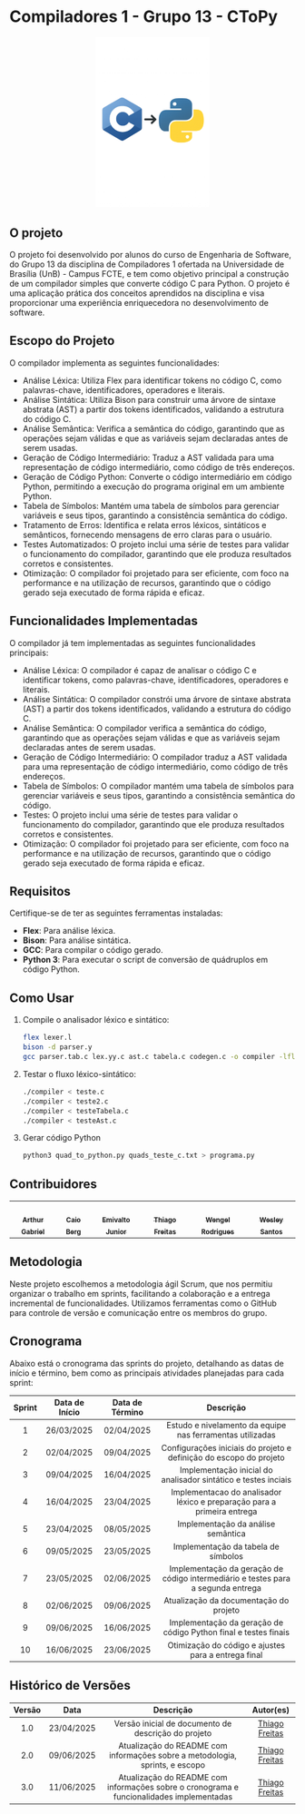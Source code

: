 # Compiladores 1 - Grupo 13 - CToPy

<center>
<img src="assets/project_logo.png" alt="Logo do Projeto" width="200"/>
</center>

## O projeto

O projeto foi desenvolvido por alunos do curso de Engenharia de Software, do Grupo 13 da disciplina de Compiladores 1 ofertada na Universidade de Brasília (UnB) - Campus FCTE, e tem como objetivo principal a construção de um compilador simples que converte código C para Python. O projeto é uma aplicação prática dos conceitos aprendidos na disciplina e visa proporcionar uma experiência enriquecedora no desenvolvimento de software.

## Escopo do Projeto
O compilador implementa as seguintes funcionalidades:
- Análise Léxica: Utiliza Flex para identificar tokens no código C, como palavras-chave, identificadores, operadores e literais.
- Análise Sintática: Utiliza Bison para construir uma árvore de sintaxe abstrata (AST) a partir dos tokens identificados, validando a estrutura do código C.
- Análise Semântica: Verifica a semântica do código, garantindo que as operações sejam válidas e que as variáveis sejam declaradas antes de serem usadas.
- Geração de Código Intermediário: Traduz a AST validada para uma representação de código intermediário, como código de três endereços.
- Geração de Código Python: Converte o código intermediário em código Python, permitindo a execução do programa original em um ambiente Python.
- Tabela de Símbolos: Mantém uma tabela de símbolos para gerenciar variáveis e seus tipos, garantindo a consistência semântica do código.
- Tratamento de Erros: Identifica e relata erros léxicos, sintáticos e semânticos, fornecendo mensagens de erro claras para o usuário.
- Testes Automatizados: O projeto inclui uma série de testes para validar o funcionamento do compilador, garantindo que ele produza resultados corretos e consistentes.
- Otimização: O compilador foi projetado para ser eficiente, com foco na performance e na utilização de recursos, garantindo que o código gerado seja executado de forma rápida e eficaz.

## Funcionalidades Implementadas
O compilador já tem implementadas as seguintes funcionalidades principais:

- Análise Léxica: O compilador é capaz de analisar o código C e identificar tokens, como palavras-chave, identificadores, operadores e literais.
- Análise Sintática: O compilador constrói uma árvore de sintaxe abstrata (AST) a partir dos tokens identificados, validando a estrutura do código C.
- Análise Semântica: O compilador verifica a semântica do código, garantindo que as operações sejam válidas e que as variáveis sejam declaradas antes de serem usadas.
- Geração de Código Intermediário: O compilador traduz a AST validada para uma representação de código intermediário, como código de três endereços.
- Tabela de Símbolos: O compilador mantém uma tabela de símbolos para gerenciar variáveis e seus tipos, garantindo a consistência semântica do código.
- Testes: O projeto inclui uma série de testes para validar o funcionamento do compilador, garantindo que ele produza resultados corretos e consistentes.
- Otimização: O compilador foi projetado para ser eficiente, com foco na performance e na utilização de recursos, garantindo que o código gerado seja executado de forma rápida e eficaz.

## Requisitos

Certifique-se de ter as seguintes ferramentas instaladas:

- **Flex**: Para análise léxica.
- **Bison**: Para análise sintática.
- **GCC**: Para compilar o código gerado.
- **Python 3**: Para executar o script de conversão de quádruplos em código Python.


## Como Usar

1. Compile o analisador léxico e sintático:
    ```bash
    flex lexer.l
    bison -d parser.y
    gcc parser.tab.c lex.yy.c ast.c tabela.c codegen.c -o compiler -lfl
    ```

2. Testar o fluxo léxico-sintático:
    ```bash
    ./compiler < teste.c
    ./compiler < teste2.c
    ./compiler < testeTabela.c
    ./compiler < testeAst.c
    ```

3.  Gerar código Python
    ```bash
    python3 quad_to_python.py quads_teste_c.txt > programa.py
    ```

## Contribuidores

<table>
  <tr>
    <td align="center"><a href="https://github.com/ArthurGabrieel"><img style="border-radius: 50%;" src="https://github.com/ArthurGabrieel.png" width="130px;" alt=""/><br /><sub><b>Arthur Gabriel</b></sub></a><br/></td>
    <td align="center"><a href="https://github.com/Caio-bergbjj"><img style="border-radius: 50%;" src="https://github.com/Caio-bergbjj.png" width="130px;" alt=""/><br /><sub><b>Caio Berg</b></sub></a><br/></td>
    <td align="center"><a href="https://github.com/EmivaltoJrr"><img style="border-radius: 50%;" src="https://github.com/EmivaltoJrr.png" width="130px;" alt=""/><br /><sub><b>Emivalto Junior</b></sub></a><br/></td>
    <td align="center"><a href="https://github.com/thiagorfreitas"><img style="border-radius: 50%;" src="https://github.com/thiagorfreitas.png" width="130px;" alt=""/><br /><sub><b>Thiago Freitas</b></sub></a><br/></td>
    <td align="center"><a href="https://github.com/Wengel-Rodrigues"><img style="border-radius: 50%;" src="https://github.com/Wengel-Rodrigues.png" width="130px;" alt=""/><br /><sub><b>Wengel Rodrigues</b></sub></a><br/></td>
    <td align="center"><a href="https://github.com/wesleysantos00"><img style="border-radius: 50%;" src="https://github.com/wesleysantos00.png" width="130px;" alt=""/><br /><sub><b>Wesley Santos</b></sub></a><br/></td>
  </tr>
</table>

## Metodologia

Neste projeto escolhemos a metodologia ágil Scrum, que nos permitiu organizar o trabalho em sprints, facilitando a colaboração e a entrega incremental de funcionalidades. Utilizamos ferramentas como o GitHub para controle de versão e comunicação entre os membros do grupo.

## Cronograma

Abaixo está o cronograma das sprints do projeto, detalhando as datas de início e término, bem como as principais atividades planejadas para cada sprint:

<center>

| Sprint | Data de Início | Data de Término | Descrição |
| :----: | :------------: | :-------------: | :-------: |
|   1    |   26/03/2025   |    02/04/2025   | Estudo e nivelamento da equipe nas ferramentas utilizadas |
|   2    |   02/04/2025   |    09/04/2025   | Configurações iniciais do projeto e definição do escopo do projeto |
|   3    |   09/04/2025   |    16/04/2025   | Implementação inicial do analisador sintático e testes inciais |
|   4    |   16/04/2025   |    23/04/2025   | Implementacao do analisador léxico e preparação para a primeira entrega |
|   5    |   23/04/2025   |    08/05/2025   | Implementação da análise semântica |
|   6    |   09/05/2025   |    23/05/2025   | Implementação da tabela de símbolos |
|   7    |   23/05/2025   |    02/06/2025   | Implementação da geração de código intermediário e testes para a segunda entrega |
|   8    |   02/06/2025   |    09/06/2025   | Atualização da documentação do projeto |
|   9    |   09/06/2025   |    16/06/2025   | Implementação da geração de código Python final e testes finais |
|  10    |   16/06/2025   |    23/06/2025   | Otimização do código e ajustes para a entrega final |

</center>


## Histórico de Versões


<center>

| Versão |    Data    |                      Descrição                      |      Autor(es)      |
| :----: | :--------: | :-------------------------------------------------: | :-----------------: |
|  1.0   | 23/04/2025 | Versão inicial de documento de descrição do projeto | [Thiago Freitas](https://github.com/thiagorfreitas) |
|  2.0  | 09/06/2025 | Atualização do README com informações sobre a metodologia, sprints, e escopo | [Thiago Freitas](https://github.com/thiagorfreitas) |
|  3.0  | 11/06/2025 | Atualização do README com informações sobre o cronograma e funcionalidades implementadas | [Thiago Freitas](https://github.com/thiagorfreitas) |

</center>